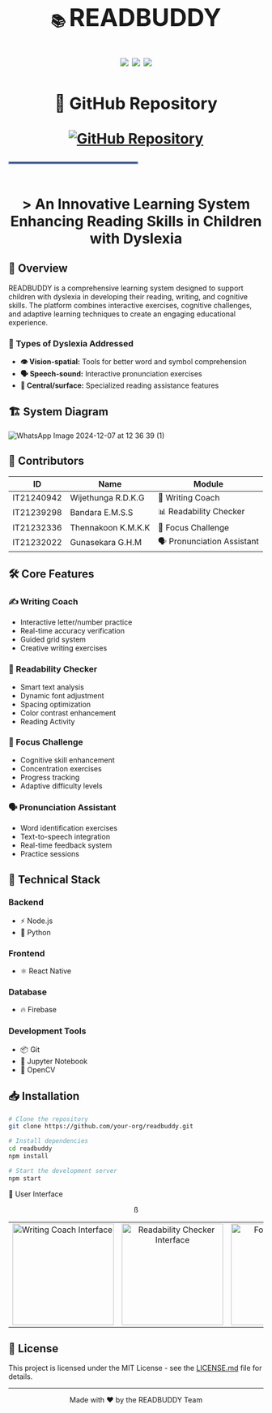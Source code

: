 
<h1 align="center">
  <br>
  📚 <span style="font-size: 48px;">READBUDDY</span>
  <br>
  <br>
  <img src="https://img.shields.io/badge/Status-Active-success?style=for-the-badge" />
  <img src="https://img.shields.io/badge/Version-1.0-blue?style=for-the-badge" />
  <img src="https://img.shields.io/badge/License-MIT-yellow?style=for-the-badge" />
  <br>
  <div align="center">

### 🔗 GitHub Repository
<a href="(https://github.com/IT21239298/READBUDDY)">
    <img src="https://img.shields.io/badge/GitHub-View_Repository-blue?style=for-the-badge&logo=github" alt="GitHub Repository">
</a>

</div>
  <hr style="width: 50%; border: 2px solid #5B86E5;">
  <br>
> An Innovative Learning System Enhancing Reading Skills in Children with Dyslexia

## 🎯 Overview

READBUDDY is a comprehensive learning system designed to support children with dyslexia in developing their reading, writing, and cognitive skills. The platform combines interactive exercises, cognitive challenges, and adaptive learning techniques to create an engaging educational experience.

### 🧠 Types of Dyslexia Addressed

- **👁️ Vision-spatial:** Tools for better word and symbol comprehension
- **🗣️ Speech-sound:** Interactive pronunciation exercises
- **📖 Central/surface:** Specialized reading assistance features

## 🏗️ System Diagram

![WhatsApp Image 2024-12-07 at 12 36 39 (1)](https://github.com/user-attachments/assets/3bc55eb3-fb2d-4833-8cfd-37736ae7fd15)


## 👥 Contributors

| ID | Name | Module |
|----|------|--------|
| IT21240942 | Wijethunga R.D.K.G | 📝 Writing Coach |
| IT21239298 | Bandara E.M.S.S | 📊 Readability Checker |
| IT21232336 | Thennakoon K.M.K.K | 🎯 Focus Challenge |
| IT21232022 | Gunasekara G.H.M | 🗣️ Pronunciation Assistant |

## 🛠️ Core Features

### ✍️ Writing Coach
- Interactive letter/number practice
- Real-time accuracy verification
- Guided grid system
- Creative writing exercises

### 📖 Readability Checker
- Smart text analysis
- Dynamic font adjustment
- Spacing optimization
- Color contrast enhancement
- Reading Activity

### 🎯 Focus Challenge
- Cognitive skill enhancement
- Concentration exercises
- Progress tracking
- Adaptive difficulty levels

### 🗣️ Pronunciation Assistant
- Word identification exercises
- Text-to-speech integration
- Real-time feedback system
- Practice sessions

## 🔧 Technical Stack

### Backend
- ⚡ Node.js
- 🐍 Python

### Frontend
- ⚛️ React Native

### Database
- 🔥 Firebase

### Development Tools
- 📦 Git
- 📓 Jupyter Notebook
- 🎥 OpenCV

## 📥 Installation

```bash
# Clone the repository
git clone https://github.com/your-org/readbuddy.git

# Install dependencies
cd readbuddy
npm install

# Start the development server
npm start
```

📱 User Interface
<div align="center">
<div align="center">
<table>ß
<tr align="center">
<td width="20%">
<img src="https://github.com/user-attachments/assets/e6e7f5ab-6c42-4cbc-9f41-b1550e0ffb95" width="200" alt="Writing Coach Interface"/>
</td>
<td width="20%">
<img src="https://github.com/user-attachments/assets/22fad61c-d4c4-4a54-ad1c-d50eb2951b00" width="200" alt="Readability Checker Interface"/>
</td>
<td width="20%">
<img src="https://github.com/user-attachments/assets/191fb73c-9a78-4814-91c1-9cf5626ecb3a" width="200" alt="Focus Challenge Interface"/>
</td>
<td width="20%">
<img src="https://github.com/user-attachments/assets/1069a98a-3165-4649-b407-4544d7b5c1a6" width="200" alt="Pronunciation Assistant Interface"/>
</td>
<td width="20%">
<img src="https://github.com/user-attachments/assets/4ba558ec-5782-4efc-b8fa-f5ece359abe4" width="200" alt="Additional Interface"/>
</td>
</tr>
</table>
</div>
</div>


## 📄 License

This project is licensed under the MIT License - see the [LICENSE.md](LICENSE.md) file for details.

---
<div align="center">
Made with ❤️ by the READBUDDY Team
</div>
